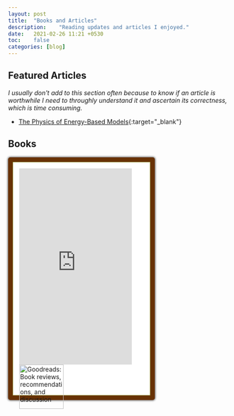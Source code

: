 ```yaml
---
layout:	post
title:	"Books and Articles"
description:	"Reading updates and articles I enjoyed."
date:	2021-02-26 11:21 +0530
toc:	false
categories:	[blog]
---
```


## Featured Articles  

*I usually don't add to this section often because to know if an article is worthwhile I need to throughly understand it and ascertain its correctness, which is time consuming.*

- [The Physics of Energy-Based Models](https://physicsofebm.github.io/){:target="_blank"}  

## Books  

<html>
	<style>
		#customize-list{
			float:left;
			margin-left:20px;
			list-style:none;
		}
		#gr_updates_widget{
			float:left;
			border-radius: 5px;
			background-color:#fff;
			border:solid #683205 10px;
			-webkit-box-shadow: 0px 0px 4px 1px #595959,
			inset 0px 0px 0px 1px #7D730B;
			-moz-box-shadow: 0px 0px 4px 1px #595959,
			inset 0px 0px 0px 1px #7D730B;
			box-shadow: 0px 0px 4px 1px #595959,
			inset 0px 0px 0px 1px #7D730B;
			padding:15px 0 0px 15px;
			width:296px;
			height:512px;
		}
		#gr_footer{
			margin-bottom:0px;
			height:30px;
		}
		#gr_updates_widget p{
			padding:0px;
			margin:0;
			font-size:14px;
		}
		#gr_footer img{
			width:100px;
			float:left;
		}
	</style>
	<div id="gr_updates_widget">
	  	<iframe sandbox id="the_iframe" src="https://goodreads.com/widgets/user_update_widget?height=512&num_updates=10&user=82615538&width=256" width="254" height="442" frameborder="0">
		</iframe>
        <div id="gr_footer">
			<a href="https://www.goodreads.com/">
				<img alt="Goodreads: Book reviews, recommendations, and discussion" src="https://s.gr-assets.com/images/layout/goodreads_logo_140.png" />
			</a>
        </div>
    </div>
</html>
